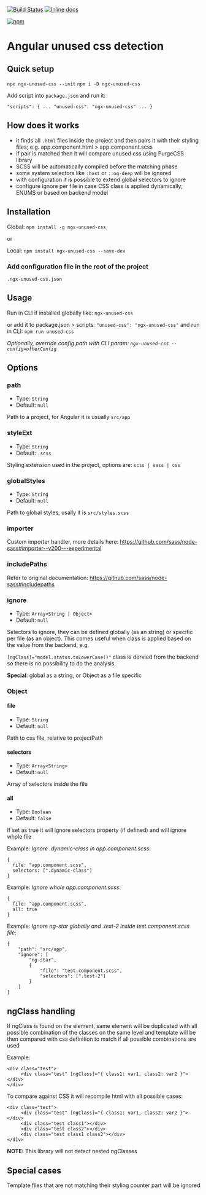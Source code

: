 [![Build Status](https://travis-ci.org/ivanblazevic/ngx-unused-css.svg?branch=master)](https://travis-ci.org/ivanblazevic/ngx-unused-css)
[![Inline docs](http://inch-ci.org/github/ivanblazevic/ngx-unused-css.svg?branch=master)](http://inch-ci.org/github/ivanblazevic/ngx-unused-css)

[![npm](https://nodei.co/npm/ngx-unused-css.png?downloads=true&downloadRank=true&stars=true)](https://npmjs.org/package/ngx-unused-css)

# Angular unused css detection

## Quick setup

`npx ngx-unused-css --init`
`npm i -D ngx-unused-css`

Add script into `package.json` and run it:

`
  "scripts": {
    ...
    "unused-css": "ngx-unused-css"
    ...
  }
`

## How does it works

- it finds all `.html` files inside the project and then pairs it with their styling files;
  e.g. app.component.html > app.component.scss
- if pair is matched then it will compare unused css using PurgeCSS library
- SCSS will be automatically compiled before the matching phase
- some system selectors like `:host` or `::ng-deep` will be ignored
- with configuration it is possible to extend global selectors to ignore
- configure ignore per file in case CSS class is applied dynamically; ENUMS or based on backend model

## Installation

Global: `npm install -g ngx-unused-css`

or

Local: `npm install ngx-unused-css --save-dev`

### Add configuration file in the root of the project

`.ngx-unused-css.json`

## Usage

Run in CLI if installed globally like: `ngx-unused-css`

or add it to package.json > scripts: `"unused-css": "ngx-unused-css"` and run in CLI: `npm run unused-css`

_Optionally, override config path with CLI param: `ngx-unused-css --config=otherConfig`_

## Options

### path

- Type: `String`
- Default: `null`

Path to a project, for Angular it is usually `src/app`

### styleExt

- Type: `String`
- Default: `.scss`

Styling extension used in the project, options are: `scss | sass | css`

### globalStyles

- Type: `String`
- Default: `null`

Path to global styles, usally it is `src/styles.scss`

### importer

Custom importer handler, more details here: https://github.com/sass/node-sass#importer--v200---experimental

### includePaths

Refer to original documentation: https://github.com/sass/node-sass#includepaths

### ignore

- Type: `Array<String | Object>`
- Default: `null`

Selectors to ignore, they can be defined globally (as an string) or specific per file (as an object).
This comes useful when class is applied based on the value from the backend, e.g.

`[ngClass]="model.status.toLowerCase()"` class is dervied from the backend so there is no possibility to do the analysis.

**Special**: global as a string, or Object as a file specific

### Object

#### file

- Type: `String`
- Default: `null`

Path to css file, relative to projectPath

#### selectors

- Type: `Array<String>`
- Default: `null`

Array of selectors inside the file

#### all

- Type: `Boolean`
- Default: `false`

If set as true it will ignore selectors property (if defined) and will ignore whole file

Example: _Ignore .dynamic-class in app.component.scss_:

```
{
  file: "app.component.scss",
  selectors: [".dynamic-class"]
}
```

Example: _Ignore whole app.component.scss_:

```
{
  file: "app.component.scss",
  all: true
}
```

Example: _Ignore ng-star globally and .test-2 inside test.component.scss file_:

```
{
    "path": "src/app",
    "ignore": [
        "ng-star",
        {
            "file": "test.component.scss",
            "selectors": [".test-2"]
        }
    ]
}
```

## ngClass handling

If ngClass is found on the element, same element will be duplicated with all possible combination of the classes on the same level and template will be then compared with css definition to match if all possible combinations are used

Example:

```
<div class="test">
     <div class="test" [ngClass]="{ class1: var1, class2: var2 }"></div>
</div>
```

To compare against CSS it will recompile html with all possible cases:

```
<div class="test">
     <div class="test" [ngClass]="{ class1: var1, class2: var2 }"></div>
     <div class="test class1"></div>
     <div class="test class2"></div>
     <div class="test class1 class2"></div>
</div>
```

**NOTE:** This library will not detect nested ngClasses

## Special cases

Template files that are not matching their styling counter part will be ignored
